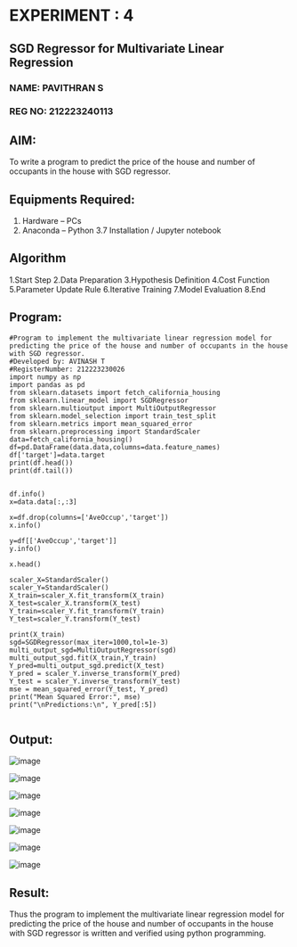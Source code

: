 # EXPERIMENT : 4
## SGD Regressor for Multivariate Linear Regression
### NAME: PAVITHRAN S
### REG NO: 212223240113
## AIM:
To write a program to predict the price of the house and number of occupants in the house with SGD regressor.
## Equipments Required:
1. Hardware – PCs
2. Anaconda – Python 3.7 Installation / Jupyter notebook
## Algorithm
1.Start Step
2.Data Preparation
3.Hypothesis Definition
4.Cost Function 
5.Parameter Update Rule 
6.Iterative Training 
7.Model Evaluation 
8.End
## Program:
```
#Program to implement the multivariate linear regression model for predicting the price of the house and number of occupants in the house with SGD regressor.
#Developed by: AVINASH T
#RegisterNumber: 212223230026 
import numpy as np
import pandas as pd
from sklearn.datasets import fetch_california_housing
from sklearn.linear_model import SGDRegressor
from sklearn.multioutput import MultiOutputRegressor
from sklearn.model_selection import train_test_split
from sklearn.metrics import mean_squared_error
from sklearn.preprocessing import StandardScaler
data=fetch_california_housing()
df=pd.DataFrame(data.data,columns=data.feature_names)
df['target']=data.target
print(df.head())
print(df.tail())

 
df.info()
x=data.data[:,:3]

x=df.drop(columns=['AveOccup','target'])
x.info()

y=df[['AveOccup','target']]
y.info()

x.head()

scaler_X=StandardScaler()
scaler_Y=StandardScaler()
X_train=scaler_X.fit_transform(X_train)
X_test=scaler_X.transform(X_test)
Y_train=scaler_Y.fit_transform(Y_train)
Y_test=scaler_Y.transform(Y_test)

print(X_train)
sgd=SGDRegressor(max_iter=1000,tol=1e-3)
multi_output_sgd=MultiOutputRegressor(sgd)
multi_output_sgd.fit(X_train,Y_train)
Y_pred=multi_output_sgd.predict(X_test)
Y_pred = scaler_Y.inverse_transform(Y_pred)
Y_test = scaler_Y.inverse_transform(Y_test)
mse = mean_squared_error(Y_test, Y_pred)
print("Mean Squared Error:", mse)
print("\nPredictions:\n", Y_pred[:5])


```

## Output:
![image](https://github.com/user-attachments/assets/f605181f-fcf3-401d-aef4-3c4127448257)

![image](https://github.com/user-attachments/assets/803c1e9f-d845-4b4f-904f-d89799ea9f56)

![image](https://github.com/user-attachments/assets/d52dee0d-8f14-429d-a33f-bdd6b031a2c4)

![image](https://github.com/user-attachments/assets/edcecbb4-6715-492d-b331-9fdd9ede4dfa)

![image](https://github.com/user-attachments/assets/1d0e672b-c612-433d-a4c7-7347b868ae26)

![image](https://github.com/user-attachments/assets/51fb3ad4-3e96-4856-84af-60d295ab3179)

![image](https://github.com/user-attachments/assets/553b9ed6-affd-466a-9617-7749bb9d4fce)


## Result:
Thus the program to implement the multivariate linear regression model for predicting the price of the house and number of occupants in the house with SGD regressor is written and verified using python programming.
